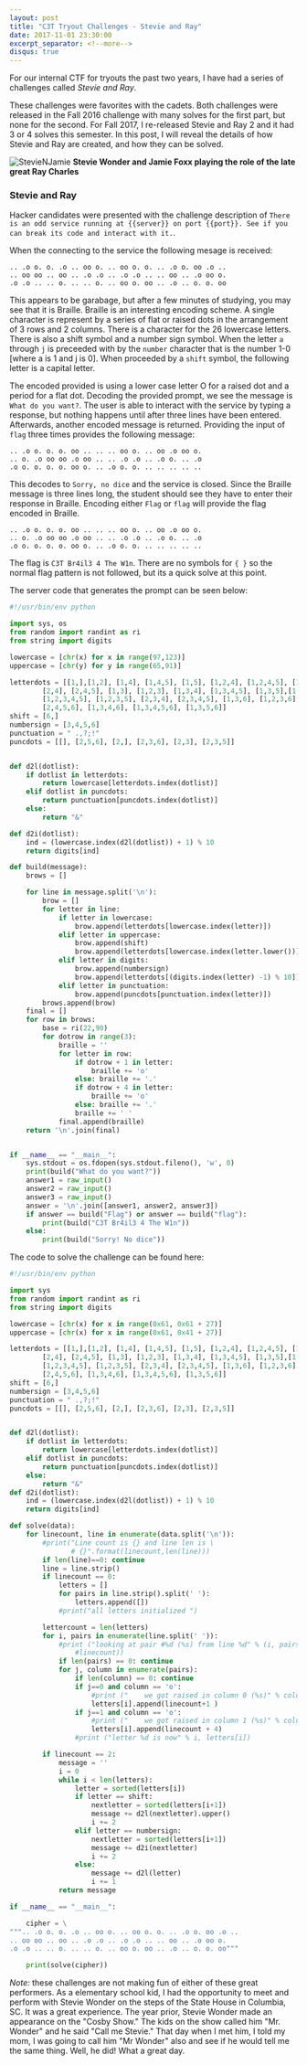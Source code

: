 ```yaml
---
layout: post
title: "C3T Tryout Challenges - Stevie and Ray"
date: 2017-11-01 23:30:00
excerpt_separator: <!--more-->
disqus: true
---
```


For our internal CTF for tryouts the past two years, I have had a series of challenges called _Stevie and Ray_. 

These challenges were favorites with the cadets. Both challenges were released in the Fall 2016 challenge with many
solves for the first part, but none for the second. For Fall 2017, I re-released Stevie and Ray 2 and it had 3 or 4 solves
this semester. In this post, I will reveal the details of how Stevie and Ray are created, and how they can be solved.

![StevieNJamie](https://ichef.bbci.co.uk/news/660/media/images/80875000/jpg/_80875877_stevieafp.jpg)
**Stevie Wonder and Jamie Foxx playing the role of the late great Ray Charles**

<!--more-->

### Stevie and Ray

Hacker candidates were presented with the challenge description of `There is an odd service running at {{server}} on port {{port}}. See if you can break its code and interact with it.`.

When the connecting to the service the following mesage is received:
```
.. .o o. o. .o .. oo o. .. oo o. o. .. .o o. oo .o ..
.. oo oo .. oo .. .o .o .. .o .o .. .. oo .. .o oo o.
.o .o .. .. o. .. .. o. .. oo o. oo .. .o .. o. o. oo
```
This appears to be garabage, but after a few minutes of studying, you may see that it is Braille. Braille is an interesting encoding scheme. A single character
is represent by a series of flat or raised dots in the arrangement of 3 rows and 2 columns. There is a character for the 26 lowercase letters. There is also a
shift symbol and a number sign symbol. When the letter `a` through `j` is preceeded with by the `number` character that is the number 1-0 [where a is 1 and j is
0]. When proceeded by a `shift` symbol, the following letter is a capital letter.

The encoded provided is using a lower case letter O for a raised dot and a period for a flat dot. Decoding the provided prompt, we see the message is `What do you want?`. The user is able to interact with the service by typing a response, but nothing happens until after three lines have been entered. Afterwards, another encoded message is returned. Providing the input of `flag` three times provides the following message:

```
.. .o o. o. o. oo .. .. .. oo o. .. oo .o oo o.
.. o. .o oo oo .o oo .. .. .o .o .. .o o. .. .o
.o o. o. o. o. oo o. .. .o o. o. .. .. .. .. ..
```

This decodes to `Sorry, no dice` and the service is closed. Since the Braille message is three lines long, the student should see they have to enter their
response in Braille. Encoding either `Flag` or `flag` will provide the flag encoded in Braille.

```
.. .o o. o. o. oo .. .. .. oo o. .. oo .o oo o.
.. o. .o oo oo .o oo .. .. .o .o .. .o o. .. .o
.o o. o. o. o. oo o. .. .o o. o. .. .. .. .. ..
```
The flag is `C3T Br4il3 4 The W1n`. There are no symbols for `{ }` so the normal flag pattern is not followed, but its a quick solve at this point.

The server code that generates the prompt can be seen below:

```python
#!/usr/bin/env python

import sys, os
from random import randint as ri
from string import digits

lowercase = [chr(x) for x in range(97,123)]
uppercase = [chr(y) for y in range(65,91)]

letterdots = [[1,],[1,2], [1,4], [1,4,5], [1,5], [1,2,4], [1,2,4,5], [1,2,5],
        [2,4], [2,4,5], [1,3], [1,2,3], [1,3,4], [1,3,4,5], [1,3,5],[1,2,3,4],
        [1,2,3,4,5], [1,2,3,5], [2,3,4], [2,3,4,5], [1,3,6], [1,2,3,6], 
        [2,4,5,6], [1,3,4,6], [1,3,4,5,6], [1,3,5,6]]
shift = [6,]
numbersign = [3,4,5,6]
punctuation = " .,?;!"
puncdots = [[], [2,5,6], [2,], [2,3,6], [2,3], [2,3,5]]


def d2l(dotlist):
    if dotlist in letterdots:
        return lowercase[letterdots.index(dotlist)]
    elif dotlist in puncdots:
        return punctuation[puncdots.index(dotlist)]
    else:
        return "&"

def d2i(dotlist):
    ind = (lowercase.index(d2l(dotlist)) + 1) % 10
    return digits[ind]

def build(message):
    brows = []

    for line in message.split('\n'):
        brow = []
        for letter in line:
            if letter in lowercase:
                brow.append(letterdots[lowercase.index(letter)])
            elif letter in uppercase:
                brow.append(shift)
                brow.append(letterdots[lowercase.index(letter.lower())])
            elif letter in digits:
                brow.append(numbersign)
                brow.append(letterdots[(digits.index(letter) -1) % 10])
            elif letter in punctuation:
                brow.append(puncdots[punctuation.index(letter)])
        brows.append(brow)
    final = []
    for row in brows:
        base = ri(22,90)
        for dotrow in range(3):
            braille = ''
            for letter in row:
                if dotrow + 1 in letter:
                    braille += 'o'
                else: braille += '.'
                if dotrow + 4 in letter:
                    braille += 'o'
                else: braille += '.'
                braille += ' '
            final.append(braille)
    return '\n'.join(final)


if __name__ == "__main__":
    sys.stdout = os.fdopen(sys.stdout.fileno(), 'w', 0)
    print(build("What do you want?"))
    answer1 = raw_input()
    answer2 = raw_input()
    answer3 = raw_input()
    answer = '\n'.join([answer1, answer2, answer3])
    if answer == build("Flag") or answer == build("flag"):
        print(build("C3T Br4il3 4 The W1n"))
    else:
        print(build("Sorry! No dice"))
```

The code to solve the challenge can be found here:
```python
#!/usr/bin/env python

import sys
from random import randint as ri
from string import digits

lowercase = [chr(x) for x in range(0x61, 0x61 + 27)]
uppercase = [chr(x) for x in range(0x61, 0x41 + 27)]

letterdots = [[1,],[1,2], [1,4], [1,4,5], [1,5], [1,2,4], [1,2,4,5], [1,2,5],
        [2,4], [2,4,5], [1,3], [1,2,3], [1,3,4], [1,3,4,5], [1,3,5],[1,2,3,4],
        [1,2,3,4,5], [1,2,3,5], [2,3,4], [2,3,4,5], [1,3,6], [1,2,3,6], 
        [2,4,5,6], [1,3,4,6], [1,3,4,5,6], [1,3,5,6]]
shift = [6,]
numbersign = [3,4,5,6]
punctuation = " .,?;!"
puncdots = [[], [2,5,6], [2,], [2,3,6], [2,3], [2,3,5]]


def d2l(dotlist):
    if dotlist in letterdots:
        return lowercase[letterdots.index(dotlist)]
    elif dotlist in puncdots:
        return punctuation[puncdots.index(dotlist)]
    else:
        return "&"
def d2i(dotlist):
    ind = (lowercase.index(d2l(dotlist)) + 1) % 10
    return digits[ind]

def solve(data):
    for linecount, line in enumerate(data.split('\n')):
        #print("Line count is {} and line len is \
               # {}".format(linecount,len(line)))
        if len(line)==0: continue
        line = line.strip()
        if linecount == 0:
            letters = []
            for pairs in line.strip().split(' '):
                letters.append([])
            #print("all letters initialized ")

        lettercount = len(letters)
        for i, pairs in enumerate(line.split(' ')):
            #print ("looking at pair #%d (%s) from line %d" % (i, pairs, \
                #linecount))
            if len(pairs) == 0: continue
            for j, column in enumerate(pairs):
                if len(column) == 0: continue
                if j==0 and column == 'o':
                    #print ("    we got raised in column 0 (%s)" % column)
                    letters[i].append(linecount+1 )
                if j==1 and column == 'o':
                    #print ("    we got raised in column 1 (%s)" % column)
                    letters[i].append(linecount + 4)
                #print ("letter %d is now" % i, letters[i])

        if linecount == 2:
            message = ''
            i = 0
            while i < len(letters):
                letter = sorted(letters[i])
                if letter == shift:
                    nextletter = sorted(letters[i+1])
                    message += d2l(nextletter).upper()
                    i += 2
                elif letter == numbersign:
                    nextletter = sorted(letters[i+1])
                    message += d2i(nextletter)
                    i += 2
                else:
                    message += d2l(letter)
                    i += 1
            return message

if __name__ == "__main__":

    cipher = \
""".. .o o. o. .o .. oo o. .. oo o. o. .. .o o. oo .o ..
.. oo oo .. oo .. .o .o .. .o .o .. .. oo .. .o oo o.
.o .o .. .. o. .. .. o. .. oo o. oo .. .o .. o. o. oo"""

    print(solve(cipher))
```

_Note:_ these challenges are not making fun of either of these great performers. As a elementary school kid, I had the opportunity to 
meet and perform with Stevie Wonder on the steps of the State House in Columbia, SC. It was a great experience. The year prior, Stevie Wonder
made an appearance on the "Cosby Show." The kids on the show called him "Mr. Wonder" and he said "Call me Stevie." That day when I met him, I told
my mom, I was going to call him "Mr Wonder" also and see if he would tell me the same thing. Well, he did! What a great day.
